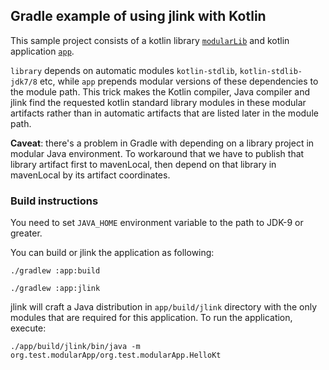 ## Gradle example of using jlink with Kotlin

This sample project consists of a kotlin library [`modularLib`](library) and kotlin application [`app`](app).

`library` depends on automatic modules `kotlin-stdlib`, `kotlin-stdlib-jdk7/8` etc, 
while `app` prepends modular versions of these dependencies to the module path. 
This trick makes the Kotlin compiler, Java compiler and jlink find the requested kotlin standard library modules in these 
modular artifacts rather than in automatic artifacts that are listed later in the module path.

**Caveat**: there's a problem in Gradle with depending on a library project in modular Java environment. 
To workaround that we have to publish that library artifact first to mavenLocal, then depend on that library in mavenLocal 
by its artifact coordinates.

### Build instructions
   
You need to set `JAVA_HOME` environment variable to the path to JDK-9 or greater.
   
You can build or jlink the application as following:

    ./gradlew :app:build 

    ./gradlew :app:jlink
    
jlink will craft a Java distribution in `app/build/jlink` directory 
with the only modules that are required for this application.
To run the application, execute:
    
    ./app/build/jlink/bin/java -m org.test.modularApp/org.test.modularApp.HelloKt
